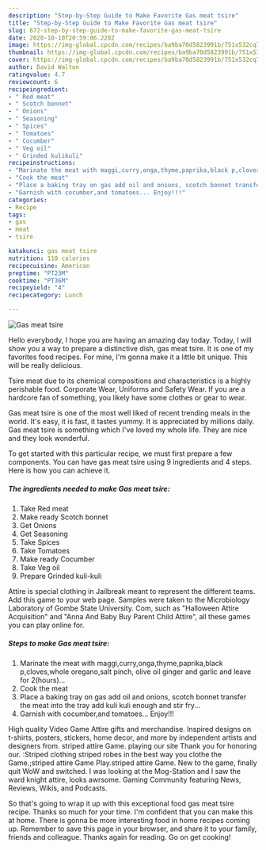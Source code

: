 ```yaml
---
description: "Step-by-Step Guide to Make Favorite Gas meat tsire"
title: "Step-by-Step Guide to Make Favorite Gas meat tsire"
slug: 672-step-by-step-guide-to-make-favorite-gas-meat-tsire
date: 2020-10-10T20:59:06.220Z
image: https://img-global.cpcdn.com/recipes/ba9ba70d5823991b/751x532cq70/gas-meat-tsire-recipe-main-photo.jpg
thumbnail: https://img-global.cpcdn.com/recipes/ba9ba70d5823991b/751x532cq70/gas-meat-tsire-recipe-main-photo.jpg
cover: https://img-global.cpcdn.com/recipes/ba9ba70d5823991b/751x532cq70/gas-meat-tsire-recipe-main-photo.jpg
author: David Walton
ratingvalue: 4.7
reviewcount: 6
recipeingredient:
- " Red meat"
- " Scotch bonnet"
- " Onions"
- " Seasoning"
- " Spices"
- " Tomatoes"
- " Cocumber"
- " Veg oil"
- " Grinded kulikuli"
recipeinstructions:
- "Marinate the meat with maggi,curry,onga,thyme,paprika,black p,cloves,whole oregano,salt pinch, olive oil ginger and garlic and leave for 2(hours)..."
- "Cook the meat"
- "Place a baking tray on gas add oil and onions, scotch bonnet transfer the meat into the tray add kuli kuli enough and stir fry..."
- "Garnish with cocumber,and tomatoes... Enjoy!!!"
categories:
- Recipe
tags:
- gas
- meat
- tsire

katakunci: gas meat tsire 
nutrition: 110 calories
recipecuisine: American
preptime: "PT23M"
cooktime: "PT36M"
recipeyield: "4"
recipecategory: Lunch

---
```



![Gas meat tsire](https://img-global.cpcdn.com/recipes/ba9ba70d5823991b/751x532cq70/gas-meat-tsire-recipe-main-photo.jpg)

Hello everybody, I hope you are having an amazing day today. Today, I will show you a way to prepare a distinctive dish, gas meat tsire. It is one of my favorites food recipes. For mine, I'm gonna make it a little bit unique. This will be really delicious.

Tsire meat due to its chemical compositions and characteristics is a highly perishable food. Corporate Wear, Uniforms and Safety Wear. If you are a hardcore fan of something, you likely have some clothes or gear to wear.

Gas meat tsire is one of the most well liked of recent trending meals in the world. It's easy, it is fast, it tastes yummy. It is appreciated by millions daily. Gas meat tsire is something which I've loved my whole life. They are nice and they look wonderful.


To get started with this particular recipe, we must first prepare a few components. You can have gas meat tsire using 9 ingredients and 4 steps. Here is how you can achieve it.

<!--inarticleads1-->

##### The ingredients needed to make Gas meat tsire:

1. Take  Red meat
1. Make ready  Scotch bonnet
1. Get  Onions
1. Get  Seasoning
1. Take  Spices
1. Take  Tomatoes
1. Make ready  Cocumber
1. Take  Veg oil
1. Prepare  Grinded kuli-kuli


Attire is special clothing in Jailbreak meant to represent the different teams. Add this game to your web page. Samples were taken to the Microbiology Laboratory of Gombe State University. Com, such as &#34;Halloween Attire Acquisition&#34; and &#34;Anna And Baby Buy Parent Child Attire&#34;, all these games you can play online for. 

<!--inarticleads2-->

##### Steps to make Gas meat tsire:

1. Marinate the meat with maggi,curry,onga,thyme,paprika,black p,cloves,whole oregano,salt pinch, olive oil ginger and garlic and leave for 2(hours)...
1. Cook the meat
1. Place a baking tray on gas add oil and onions, scotch bonnet transfer the meat into the tray add kuli kuli enough and stir fry...
1. Garnish with cocumber,and tomatoes... Enjoy!!!


High quality Video Game Attire gifts and merchandise. Inspired designs on t-shirts, posters, stickers, home decor, and more by independent artists and designers from. striped attire Game. playing our site Thank you for honoring our. :Striped clothing striped robes in the best way you clothe the Game.;striped attire Game Play.striped attire Game. New to the game, finally quit WoW and switched. I was looking at the Mog-Station and I saw the ward knight attire, looks awrsome. Gaming Community featuring News, Reviews, Wikis, and Podcasts. 

So that's going to wrap it up with this exceptional food gas meat tsire recipe. Thanks so much for your time. I'm confident that you can make this at home. There is gonna be more interesting food in home recipes coming up. Remember to save this page in your browser, and share it to your family, friends and colleague. Thanks again for reading. Go on get cooking!
